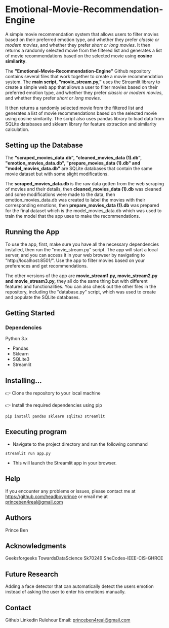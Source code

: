 # Emotional-Movie-Recommendation-Engine
A simple movie recommendation system that allows users to filter movies based on their preferred emotion type, and whether they prefer *classic or modern movies*, and whether they prefer *short or long movies*. It then returns a randomly selected movie from the filtered list and generates a list of movie recommendations based on the selected movie using **cosine similarity**.

The **"Emotional-Movie-Recommendation-Engine"** Github repository contains several files that work together to create a movie recommendation system. The **main script, "movie_stream.py,"** uses the Streamlit library to create a simple web app that allows a user to filter movies based on their preferred emotion type, and whether they prefer *classic or modern movies*, and whether they prefer *short or long movies*. 

It then returns a randomly selected movie from the filtered list and generates a list of movie recommendations based on the selected movie using cosine similarity. The script also uses pandas library to load data from SQLite databases and sklearn library for feature extraction and similarity calculation.

## Setting up the Database

The **"scraped_movies_data.db", "cleaned_movies_data (1).db", "emotion_movies_data.db", "prepare_movies_data (1).db" and "model_movies_data.db"** are SQLite databases that contain the same movie dataset but with some slight modifications. 

The **scraped_movies_data.db** is the raw data gotten from the web scraping of movies and their details, then **cleaned_movies_data (1).db** was cleaned and some modifications were made to the data, then emotion_movies_data.db was created to label the movies with their corresponding emotions, then **prepare_movies_data (1).db** was prepared for the final dataset which is the model_movies_data.db which was used to train the model that the app uses to make the recommendations.

## Running the App

To use the app, first, make sure you have all the necessary dependencies installed, then run the "movie_stream.py" script. The app will start a local server, and you can access it in your web browser by navigating to "http://localhost:8501/". Use the app to filter movies based on your preferences and get recommendations.

The other versions of the app are **movie_stream1.py, movie_stream2.py and movie_stream3.py,** they all do the same thing but with different features and functionalities.
You can also check out the other files in the repository, including the "database.py" script, which was used to create and populate the SQLite databases.

## Getting Started
### Dependencies
Python 3.x

*   Pandas
*   Sklearn
*   SQLite3
*   Streamlit



## Installing...
👉 Clone the repository to your local machine

👉 Install the required dependencies using pip

`pip install pandas sklearn sqlite3 streamlit`

## Executing program

*   Navigate to the project directory and run the following command

`streamlit run app.py`


*   This will launch the Streamlit app in your browser.

## Help
If you encounter any problems or issues, please contact me at https://github.com/headboyprince or email me at princeben4real@gmail.com

## Authors
Prince Ben

## Acknowledgments
Geeksforgeeks
TowardsDataScience
Sk70249
SheCodes-IEEE-CIS-GHRCE

## Future Research
Adding a face detector that can automatically detect the users emotion instead of asking the user to enter his emotions manually.

## Contact
Github
Linkedin
Rulehour
Email: princeben4real@gmail.com
